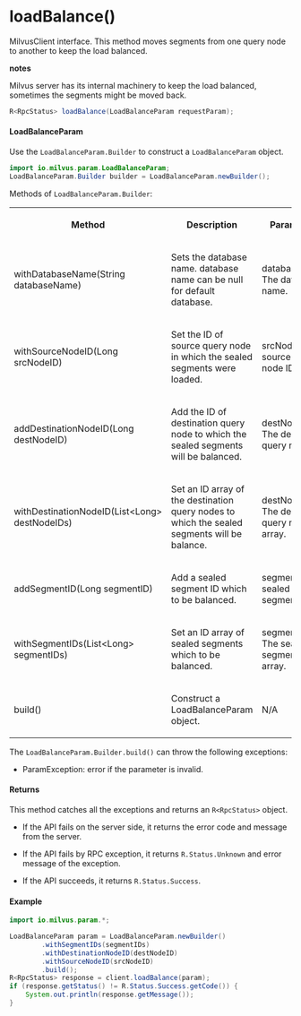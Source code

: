 # loadBalance()

MilvusClient interface. This method moves segments from one query node to another to keep the load balanced.

<div class="admonition note">

<p><b>notes</b></p>

<p>Milvus server has its internal machinery to keep the load balanced, sometimes the segments might be moved back.</p>

</div>

```java
R<RpcStatus> loadBalance(LoadBalanceParam requestParam);
```

#### LoadBalanceParam

Use the `LoadBalanceParam.Builder` to construct a `LoadBalanceParam` object.

```java
import io.milvus.param.LoadBalanceParam;
LoadBalanceParam.Builder builder = LoadBalanceParam.newBuilder();
```

Methods of `LoadBalanceParam.Builder`:

<table>
    <tr>
        <th><p>Method</p></th>
        <th><p>Description</p></th>
        <th><p>Parameters</p></th>
    </tr>
    <tr>
        <td><p>withDatabaseName(String databaseName)</p></td>
        <td><p>Sets the database name. database name can be null for default database.</p></td>
        <td><p>databaseName: The database name.</p></td>
    </tr>
    <tr>
        <td><p>withSourceNodeID(Long srcNodeID)</p></td>
        <td><p>Set the ID of source query node in which the sealed segments were loaded.</p></td>
        <td><p>srcNodeID: The source query node ID.</p></td>
    </tr>
    <tr>
        <td><p>addDestinationNodeID(Long destNodeID)</p></td>
        <td><p>Add the ID of destination query node to which the sealed segments will be balanced.</p></td>
        <td><p>destNodeID: The destination query node ID.</p></td>
    </tr>
    <tr>
        <td><p>withDestinationNodeID(List&lt;Long> destNodeIDs)</p></td>
        <td><p>Set an ID array of the destination query nodes to which the sealed segments will be balance.</p></td>
        <td><p>destNodeIDs: The destination query node ID array.</p></td>
    </tr>
    <tr>
        <td><p>addSegmentID(Long segmentID)</p></td>
        <td><p>Add a sealed segment ID which to be balanced.</p></td>
        <td><p>segmentID: A sealed segment ID.</p></td>
    </tr>
    <tr>
        <td><p>withSegmentIDs(List&lt;Long> segmentIDs)</p></td>
        <td><p>Set an ID array of sealed segments which to be balanced.</p></td>
        <td><p>segmentIDs: The sealed segments ID array.</p></td>
    </tr>
    <tr>
        <td><p>build()</p></td>
        <td><p>Construct a LoadBalanceParam object.</p></td>
        <td><p>N/A</p></td>
    </tr>
</table>

The `LoadBalanceParam.Builder.build()` can throw the following exceptions:

- ParamException: error if the parameter is invalid.

#### Returns

This method catches all the exceptions and returns an `R<RpcStatus>` object.

- If the API fails on the server side, it returns the error code and message from the server.

- If the API fails by RPC exception, it returns `R.Status.Unknown` and error message of the exception.

- If the API succeeds, it returns `R.Status.Success`.

#### Example

```java
import io.milvus.param.*;

LoadBalanceParam param = LoadBalanceParam.newBuilder()
        .withSegmentIDs(segmentIDs)
        .withDestinationNodeID(destNodeID)
        .withSourceNodeID(srcNodeID)
        .build();
R<RpcStatus> response = client.loadBalance(param);
if (response.getStatus() != R.Status.Success.getCode()) {
    System.out.println(response.getMessage());
}
```

